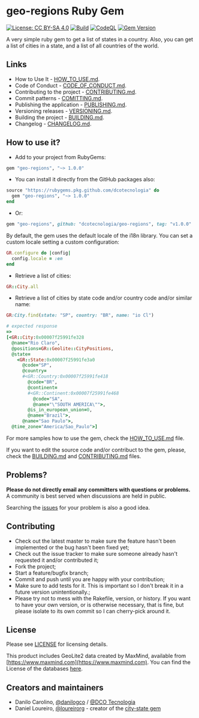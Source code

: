 # geo-regions Ruby Gem

[![License: CC BY-SA 4.0](https://img.shields.io/badge/License-CC%20BY--SA%204.0-lightgrey.svg)](LICENSE.md)
[![Build](https://github.com/dcotecnologia/geo-regions-ruby/actions/workflows/build.yml/badge.svg)](https://github.com/dcotecnologia/geo-regions-ruby/actions/workflows/build.yml)
[![CodeQL](https://github.com/dcotecnologia/geo-regions/actions/workflows/codeql-analysis.yml/badge.svg)](https://github.com/dcotecnologia/geo-regions/actions/workflows/codeql-analysis.yml)
[![Gem Version](https://badge.fury.io/rb/geo-regions.svg)](https://badge.fury.io/rb/geo-regions)

A very simple ruby gem to get a list of states in a country. Also, you can get a
list of cities in a state, and a list of all countries of the world.

## Links

* How to Use It - [HOW_TO_USE.md](HOW_TO_USE.md).
* Code of Conduct - [CODE_OF_CONDUCT.md](CODE_OF_CONDUCT.md).
* Contributing to the project - [CONTRIBUTING.md](CONTRIBUTING.md).
* Commit patterns - [COMITTING.md](COMITTING.md).
* Publishing the application - [PUBLISHING.md](PUBLISHING.md).
* Versioning releases - [VERSIONING.md](VERSIONING.md).
* Building the project - [BUILDING.md](BUILDING.md).
* Changelog - [CHANGELOG.md](CHANGELOG.md).

## How to use it?

* Add to your project from RubyGems:

```ruby
gem "geo-regions", "~> 1.0.0"
```

* You can install it directly from the GitHub packages also:

```ruby
source "https://rubygems.pkg.github.com/dcotecnologia" do
  gem "geo-regions", "~> 1.0.0"
end
```

* Or:

```ruby
gem "geo-regions", github: "dcotecnologia/geo-regions", tag: "v1.0.0"
```

By default, the gem uses the default locale of the i18n library. You can set a custom locale setting a custom configuration:

```ruby
GR.configure do |config|
  config.locale = :en
end
```

* Retrieve a list of cities:

```ruby
GR::City.all
```

* Retrieve a list of cities by state code and/or country code and/or similar name:

```ruby
GR:City.find(state: "SP", country: "BR", name: "io Cl")

# expected response
=>
[<GR::City:0x00007f25991fe328
  @name="Rio Claro",
  @positions=GR::Geolite::CityPositions,
  @state=
    <GR::State:0x00007f25991fe3a0
      @code="SP",
      @country=
      #<GR::Country:0x00007f25991fe418
        @code="BR",
        @continent=
        #<GR::Continent:0x00007f25991fe468
          @code="SA",
          @name="\"SOUTH AMERICA\"">,
        @is_in_european_union=0,
        @name="Brazil">,
      @name="Sao Paulo">,
  @time_zone="America/Sao_Paulo">]
```

For more samples how to use the gem, check the [HOW_TO_USE.md](HOW_TO_USE.md) file.

If you want to edit the source code and/or contribuct to the gem, please, check the [BUILDING.md](BUILDING.md) and [CONTRIBUTING.md](CONTRIBUTING.md) files.

## Problems?

**Please do not directly email any committers with questions or problems.**  A
community is best served when discussions are held in public.

Searching the [issues](https://github.com/dcotecnologia/geo-regions/issues)
for your problem is also a good idea.

## Contributing

* Check out the latest master to make sure the feature hasn't been implemented
or the bug hasn't been fixed yet;
* Check out the issue tracker to make sure someone already hasn't requested it
and/or contributed it;
* Fork the project;
* Start a feature/bugfix branch;
* Commit and push until you are happy with your contribution;
* Make sure to add tests for it. This is important so I don't break it in a
future version unintentionally.;
* Please try not to mess with the Rakefile, version, or history. If you want to
have your own version, or is otherwise necessary, that is fine, but please
isolate to its own commit so I can cherry-pick around it.

## License

Please see [LICENSE](LICENSE.md) for licensing details.

This product includes GeoLite2 data created by MaxMind, available from
[https://www.maxmind.com](https://www.maxmind.com). You can find the License of the databases [here](LICENSE-CC-BY-4.0.md).

## Creators and maintainers

* Danilo Carolino, [@danilogco](https://github.com/danilogco) / [@DCO Tecnologia](https://github.com/dcotecnologia)
* Daniel Loureiro, [@loureirorg](https://github.com/loureirorg) - creator of the [city-state gem](https://github.com/loureirorg/city-state)
